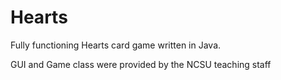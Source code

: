 # Hearts
Fully functioning Hearts card game written in Java.

GUI and Game class were provided by the NCSU teaching staff
